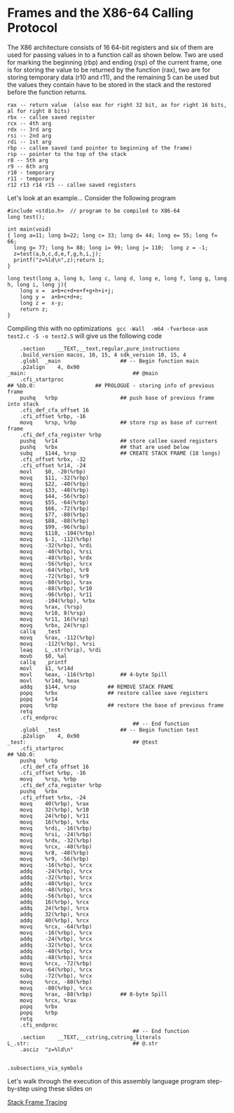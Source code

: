 # Frames and the X86-64 Calling Protocol

The X86 architecture consists of 16 64-bit registers and six of them are used for passing values in to a function call
as shown below.  Two are used for marking the beginning (rbp) and ending (rsp) of the current frame, one is for storing
the value to be returned by the function (rax), two are for storing temporary data (r10 and r11), and the remaining 5
can be used but the values they contain have to be stored in the stack and the restored before the function returns.

```
rax -- return value  (also eax for right 32 bit, ax for right 16 bits, al for right 8 bits)
rbx -- callee saved register
rcx -- 4th arg
rdx -- 3rd arg
rsi -- 2nd arg
rdi -- 1st arg
rbp -- callee saved (and pointer to beginning of the frame)
rsp -- pointer to the top of the stack
r8 -- 5th arg
r9 -- 6th arg
r10 - temporary
r11 - temporary
r12 r13 r14 r15 -- callee saved registers
```

Let's look at an example...
Consider the following program
```
#include <stdio.h>  // program to be compiled to X86-64
long test();

int main(void)
{ long a=11; long b=22; long c= 33; long d= 44; long e= 55; long f= 66; 
  long g= 77; long h= 88; long i= 99; long j= 110;  long z = -1;
  z=test(a,b,c,d,e,f,g,h,i,j);
  printf("z=%ld\n",z);return 1;
}

long test(long a, long b, long c, long d, long e, long f, long g, long h, long i, long j){
    long x =  a+b+c+d+e+f+g+h+i+j;
    long y =  a+b+c+d+e;
    long z =  x-y;
    return z;
}
```
Compiling this with no optimizations ``` gcc -Wall  -m64 -fverbose-asm test2.c -S -o test2.S```
will give us the following code
```
	.section	__TEXT,__text,regular,pure_instructions
	.build_version macos, 10, 15, 4	sdk_version 10, 15, 4
	.globl	_main                   ## -- Begin function main
	.p2align	4, 0x90
_main:                                  ## @main
	.cfi_startproc
## %bb.0:                   ## PROLOGUE - storing info of previous frame
	pushq	%rbp                    ## push base of previous frame into stack
	.cfi_def_cfa_offset 16
	.cfi_offset %rbp, -16
	movq	%rsp, %rbp              ## store rsp as base of current frame
	.cfi_def_cfa_register %rbp
	pushq	%r14                    ## store callee saved registers
	pushq	%rbx                    ## that are used below
	subq	$144, %rsp				## CREATE STACK FRAME (18 longs)
	.cfi_offset %rbx, -32
	.cfi_offset %r14, -24
	movl	$0, -20(%rbp)
	movq	$11, -32(%rbp)
	movq	$22, -40(%rbp)
	movq	$33, -48(%rbp)
	movq	$44, -56(%rbp)
	movq	$55, -64(%rbp)
	movq	$66, -72(%rbp)
	movq	$77, -80(%rbp)
	movq	$88, -88(%rbp)
	movq	$99, -96(%rbp)
	movq	$110, -104(%rbp)
	movq	$-1, -112(%rbp)
	movq	-32(%rbp), %rdi
	movq	-40(%rbp), %rsi
	movq	-48(%rbp), %rdx
	movq	-56(%rbp), %rcx
	movq	-64(%rbp), %r8
	movq	-72(%rbp), %r9
	movq	-80(%rbp), %rax
	movq	-88(%rbp), %r10
	movq	-96(%rbp), %r11
	movq	-104(%rbp), %rbx
	movq	%rax, (%rsp)
	movq	%r10, 8(%rsp)
	movq	%r11, 16(%rsp)
	movq	%rbx, 24(%rsp)
	callq	_test
	movq	%rax, -112(%rbp)
	movq	-112(%rbp), %rsi
	leaq	L_.str(%rip), %rdi
	movb	$0, %al
	callq	_printf
	movl	$1, %r14d
	movl	%eax, -116(%rbp)        ## 4-byte Spill
	movl	%r14d, %eax
	addq	$144, %rsp			## REMOVE STACK FRAME
	popq	%rbx				## restore callee save registers
	popq	%r14
	popq	%rbp				## restore the base of previous frame
	retq
	.cfi_endproc
                                        ## -- End function
	.globl	_test                   ## -- Begin function test
	.p2align	4, 0x90
_test:                                  ## @test
	.cfi_startproc
## %bb.0:
	pushq	%rbp
	.cfi_def_cfa_offset 16
	.cfi_offset %rbp, -16
	movq	%rsp, %rbp
	.cfi_def_cfa_register %rbp
	pushq	%rbx
	.cfi_offset %rbx, -24
	movq	40(%rbp), %rax
	movq	32(%rbp), %r10
	movq	24(%rbp), %r11
	movq	16(%rbp), %rbx
	movq	%rdi, -16(%rbp)
	movq	%rsi, -24(%rbp)
	movq	%rdx, -32(%rbp)
	movq	%rcx, -40(%rbp)
	movq	%r8, -48(%rbp)
	movq	%r9, -56(%rbp)
	movq	-16(%rbp), %rcx
	addq	-24(%rbp), %rcx
	addq	-32(%rbp), %rcx
	addq	-40(%rbp), %rcx
	addq	-48(%rbp), %rcx
	addq	-56(%rbp), %rcx
	addq	16(%rbp), %rcx
	addq	24(%rbp), %rcx
	addq	32(%rbp), %rcx
	addq	40(%rbp), %rcx
	movq	%rcx, -64(%rbp)
	movq	-16(%rbp), %rcx
	addq	-24(%rbp), %rcx
	addq	-32(%rbp), %rcx
	addq	-40(%rbp), %rcx
	addq	-48(%rbp), %rcx
	movq	%rcx, -72(%rbp)
	movq	-64(%rbp), %rcx
	subq	-72(%rbp), %rcx
	movq	%rcx, -80(%rbp)
	movq	-80(%rbp), %rcx
	movq	%rax, -88(%rbp)         ## 8-byte Spill
	movq	%rcx, %rax
	popq	%rbx
	popq	%rbp
	retq
	.cfi_endproc
                                        ## -- End function
	.section	__TEXT,__cstring,cstring_literals
L_.str:                                 ## @.str
	.asciz	"z=%ld\n"


.subsections_via_symbols

```

Let's walk through the execution of this assembly language program step-by-step
using these slides on 

[Stack Frame Tracing](./StackFrameTracing.pdf)
